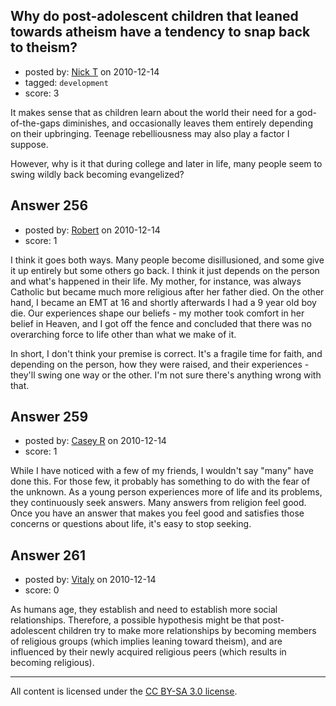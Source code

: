 ## Why do post-adolescent children that leaned towards atheism have a tendency to snap back to theism?

- posted by: [Nick T](https://stackexchange.com/users/-1/11-nick-t) on 2010-12-14
- tagged: `development`
- score: 3

It makes sense that as children learn about the world their need for a god-of-the-gaps diminishes, and occasionally leaves them entirely depending on their upbringing.  Teenage rebelliousness may also play a factor I suppose.

However, why is it that during college and later in life, many people seem to swing wildly back becoming evangelized?


## Answer 256

- posted by: [Robert](https://stackexchange.com/users/-1/35-robert) on 2010-12-14
- score: 1

I think it goes both ways. Many people become disillusioned, and some give it up entirely but some others go back. I think it just depends on the person and what's happened in their life. My mother, for instance, was always Catholic but became much more religious after her father died. On the other hand, I became an EMT at 16 and shortly afterwards I had a 9 year old boy die. Our experiences shape our beliefs - my mother took comfort in her belief in Heaven, and I got off the fence and concluded that there was no overarching force to life other than what we make of it.

In short, I don't think your premise is correct. It's a fragile time for faith, and depending on the person, how they were raised, and their experiences - they'll swing one way or the other. I'm not sure there's anything wrong with that.


## Answer 259

- posted by: [Casey R](https://stackexchange.com/users/-1/178-casey-r) on 2010-12-14
- score: 1

While I have noticed with a few of my friends, I wouldn't say "many" have done this.  For those few, it probably has something to do with the fear of the unknown.  As a young person experiences more of life and its problems, they continuously seek answers.  Many answers from religion feel good. Once you have an answer that makes you feel good and satisfies those concerns or questions about life, it's easy to stop seeking.


## Answer 261

- posted by: [Vitaly](https://stackexchange.com/users/-1/106-vitaly) on 2010-12-14
- score: 0

As humans age, they establish and need to establish more social relationships. Therefore, a possible hypothesis might be that post-adolescent children try to make more relationships by becoming members of religious groups (which implies leaning toward theism), and are influenced by their newly acquired religious peers (which results in becoming religious).



---

All content is licensed under the [CC BY-SA 3.0 license](https://creativecommons.org/licenses/by-sa/3.0/).
